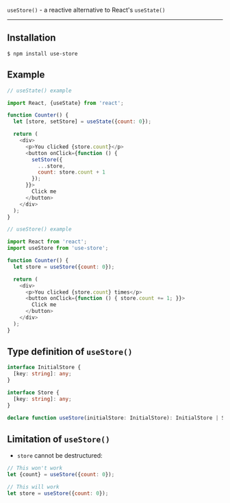 `useStore()` - a reactive alternative to React's `useState()`

---

## Installation

```
$ npm install use-store
```

## Example

```javascript
// useState() example

import React, {useState} from 'react';

function Counter() {
  let [store, setStore] = useState({count: 0});

  return (
    <div>
      <p>You clicked {store.count}</p>
      <button onClick={function () {
        setStore({
          ...store,
          count: store.count + 1
        });
      }}>
        Click me
      </button>
    </div>
  );
}
```

```javascript
// useStore() example

import React from 'react';
import useStore from 'use-store';

function Counter() {
  let store = useStore({count: 0});

  return (
    <div>
      <p>You clicked {store.count} times</p>
      <button onClick={function () { store.count += 1; }}>
        Click me
      </button>
    </div>
  );
}
```

## Type definition of `useStore()`

```typescript
interface InitialStore {
  [key: string]: any;
}

interface Store {
  [key: string]: any;
}

declare function useStore(initialStore: InitialStore): InitialStore | Store;
```

## Limitation of `useStore()`

- `store` cannot be destructured:

```javascript
// This won't work
let {count} = useStore({count: 0});
```

```javascript
// This will work
let store = useStore({count: 0});
```
